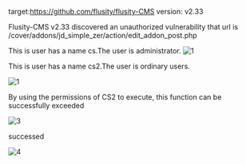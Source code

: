 target:https://github.com/flusity/flusity-CMS
version: v2.33

Flusity-CMS v2.33 discovered an unauthorized vulnerability that url is /cover/addons/jd_simple_zer/action/edit_addon_post.php



This is user has a name cs.The user is administrator. 
![1](https://github.com/Hckwzh/cms/assets/128144400/314901b4-8397-4eec-a494-fccda9b52bef)



This is user has a name cs2.The user is ordinary users.

![1](https://github.com/Hckwzh/cms/assets/128144400/5bbaa8d2-d983-4b10-9a36-a59bf6b8bd61)


By using the permissions of CS2 to execute, this function can be successfully exceeded


![3](https://github.com/Hckwzh/cms/assets/128144400/50cee928-eaca-4eac-9907-b50b9304ceca)


successed

![4](https://github.com/Hckwzh/cms/assets/128144400/7a1ec285-8f53-48d5-9c6d-12e78ce9f431)


